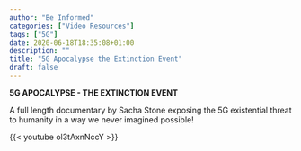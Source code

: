 ```yaml
---
author: "Be Informed"
categories: ["Video Resources"]
tags: ["5G"]
date: 2020-06-18T18:35:08+01:00
description: ""
title: "5G Apocalypse the Extinction Event"
draft: false
---
```


**5G APOCALYPSE - THE EXTINCTION EVENT**

A full length documentary by Sacha Stone exposing the 5G existential threat to humanity in a way we never imagined possible!

{{< youtube ol3tAxnNccY >}}